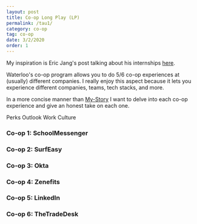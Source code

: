 ```yaml
---
layout: post
title: Co-op Long Play (LP)
permalink: /tau1/
category: co-op
tag: co-op
date: 3/2/2020
order: 1
---
```


My inspiration is Eric Jang's post talking about his internships [here](https://blog.evjang.com/2016/06/my-internship-experiences-at-pixar.html).

Waterloo's co-op program allows you to do 5/6 co-op experiences at (usually) different companies. I really enjoy this aspect because it lets you experience different companies, teams, tech stacks, and more.

In a more concise manner than [My-Story](https://jonathantsang.github.io/my-story) I want to delve into each co-op experience and give an honest take on each one.

Perks
Outlook
Work
Culture

### Co-op 1: SchoolMessenger

### Co-op 2: SurfEasy

### Co-op 3: Okta

### Co-op 4: Zenefits

### Co-op 5: LinkedIn

### Co-op 6: TheTradeDesk
